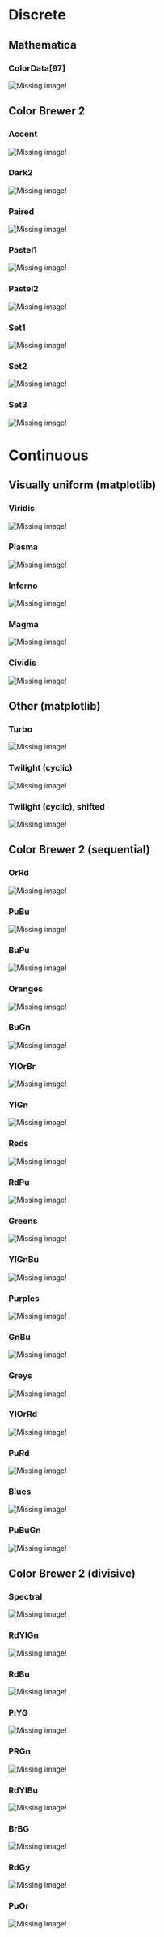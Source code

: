 Discrete
==================

Mathematica
--------------------------------

### ColorData[97]
![Missing image!](discrete/mathematica/ColorData97.svg)

Color Brewer 2
--------------------------------

### Accent
![Missing image!](discrete/colorbrewer2/accent.svg)

### Dark2
![Missing image!](discrete/colorbrewer2/dark2.svg)

### Paired
![Missing image!](discrete/colorbrewer2/paired.svg)

### Pastel1
![Missing image!](discrete/colorbrewer2/pastel1.svg)

### Pastel2
![Missing image!](discrete/colorbrewer2/pastel2.svg)

### Set1
![Missing image!](discrete/colorbrewer2/set1.svg)

### Set2
![Missing image!](discrete/colorbrewer2/set2.svg)

### Set3
![Missing image!](discrete/colorbrewer2/set3.svg)



Continuous
==================



Visually uniform (matplotlib)
--------------------------------

### Viridis
![Missing image!](continuous/matplotlib/viridis.png)

### Plasma
![Missing image!](continuous/matplotlib/plasma.png)

### Inferno
![Missing image!](continuous/matplotlib/inferno.png)

### Magma
![Missing image!](continuous/matplotlib/magma.png)

### Cividis
![Missing image!](continuous/matplotlib/cividis.png)



Other (matplotlib)
--------------------------------

### Turbo
![Missing image!](continuous/matplotlib/turbo.png)

### Twilight (cyclic)
![Missing image!](continuous/matplotlib/twilight.png)

### Twilight (cyclic), shifted
![Missing image!](continuous/matplotlib/twilightShifted.png)



Color Brewer 2 (sequential)
--------------------------------

### OrRd
![Missing image!](continuous/colorbrewer2/orRd.png)

### PuBu
![Missing image!](continuous/colorbrewer2/puBu.png)

### BuPu
![Missing image!](continuous/colorbrewer2/buPu.png)

### Oranges
![Missing image!](continuous/colorbrewer2/oranges.png)

### BuGn
![Missing image!](continuous/colorbrewer2/buGn.png)

### YlOrBr
![Missing image!](continuous/colorbrewer2/ylOrBr.png)

### YlGn
![Missing image!](continuous/colorbrewer2/ylGn.png)

### Reds
![Missing image!](continuous/colorbrewer2/reds.png)

### RdPu
![Missing image!](continuous/colorbrewer2/rdPu.png)

### Greens
![Missing image!](continuous/colorbrewer2/greens.png)

### YlGnBu
![Missing image!](continuous/colorbrewer2/ylGnBu.png)

### Purples
![Missing image!](continuous/colorbrewer2/purples.png)

### GnBu
![Missing image!](continuous/colorbrewer2/gnBu.png)

### Greys
![Missing image!](continuous/colorbrewer2/greys.png)

### YlOrRd
![Missing image!](continuous/colorbrewer2/ylOrRd.png)

### PuRd
![Missing image!](continuous/colorbrewer2/puRd.png)

### Blues
![Missing image!](continuous/colorbrewer2/blues.png)

### PuBuGn
![Missing image!](continuous/colorbrewer2/puBuGn.png)



Color Brewer 2 (divisive)
--------------------------------


### Spectral
![Missing image!](continuous/colorbrewer2/spectral.png)

### RdYlGn
![Missing image!](continuous/colorbrewer2/rdYlGn.png)

### RdBu
![Missing image!](continuous/colorbrewer2/rdBu.png)

### PiYG
![Missing image!](continuous/colorbrewer2/piYG.png)

### PRGn
![Missing image!](continuous/colorbrewer2/pRGn.png)

### RdYlBu
![Missing image!](continuous/colorbrewer2/rdYlBu.png)

### BrBG
![Missing image!](continuous/colorbrewer2/brBG.png)

### RdGy
![Missing image!](continuous/colorbrewer2/rdGy.png)

### PuOr
![Missing image!](continuous/colorbrewer2/puOr.png)
